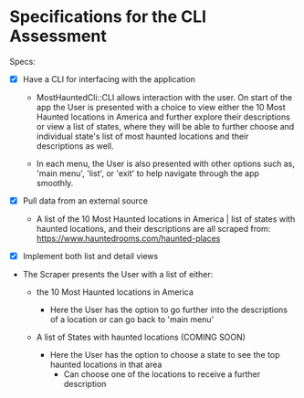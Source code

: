 # Specifications for the CLI Assessment

Specs:
- [x] Have a CLI for interfacing with the application
    - MostHauntedCli::CLI allows interaction with the user.
    On start of the app the User is presented with a choice to view either
    the 10 Most Haunted locations in America and further explore their 
    descriptions or view a list of states, where they will be able to 
    further choose and individual state's list of most haunted locations and
    their descriptions as well.
     
    - In each menu, the User is also presented with other options such as, 
    'main menu', 'list', or 'exit' to help navigate through the app smoothly.
     
- [x] Pull data from an external source
    - A list of the 10 Most Haunted locations in America | list of states with haunted
    locations, and their descriptions are all scraped from:
    https://www.hauntedrooms.com/haunted-places
      
- [x] Implement both list and detail views
- The Scraper presents the User with a list of either:
    - the 10 Most Haunted locations in America
        - Here the User has the option to go further into the descriptions of a 
        location or can go back to 'main menu'
       
    - A list of States with haunted locations
        (COMING SOON)
        - Here the User has the option to choose a state to see the top
        haunted locations in that area
            - Can choose one of the locations to receive a further description